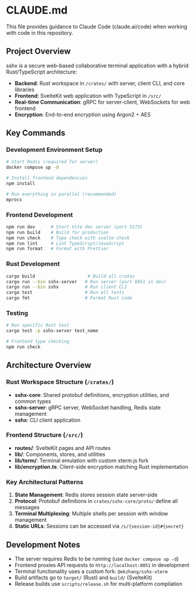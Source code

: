 # CLAUDE.md

This file provides guidance to Claude Code (claude.ai/code) when working with
code in this repository.

## Project Overview

sshx is a secure web-based collaborative terminal application with a hybrid
Rust/TypeScript architecture:

- **Backend**: Rust workspace in `/crates/` with server, client CLI, and core
  libraries
- **Frontend**: SvelteKit web application with TypeScript in `/src/`
- **Real-time Communication**: gRPC for server-client, WebSockets for web
  frontend
- **Encryption**: End-to-end encryption using Argon2 + AES

## Key Commands

### Development Environment Setup

```bash
# Start Redis (required for server)
docker compose up -d

# Install frontend dependencies
npm install

# Run everything in parallel (recommended)
mprocs
```

### Frontend Development

```bash
npm run dev      # Start Vite dev server (port 5173)
npm run build    # Build for production
npm run check    # Type check with svelte-check
npm run lint     # Lint TypeScript/JavaScript
npm run format   # Format with Prettier
```

### Rust Development

```bash
cargo build                    # Build all crates
cargo run --bin sshx-server   # Run server (port 8051 in dev)
cargo run --bin sshx          # Run client CLI
cargo test                    # Run all tests
cargo fmt                     # Format Rust code
```

### Testing

```bash
# Run specific Rust test
cargo test -p sshx-server test_name

# Frontend type checking
npm run check
```

## Architecture Overview

### Rust Workspace Structure (`/crates/`)

- **sshx-core**: Shared protobuf definitions, encryption utilities, and common
  types
- **sshx-server**: gRPC server, WebSocket handling, Redis state management
- **sshx**: CLI client application

### Frontend Structure (`/src/`)

- **routes/**: SvelteKit pages and API routes
- **lib/**: Components, stores, and utilities
- **lib/term/**: Terminal emulation with custom xterm.js fork
- **lib/encryption.ts**: Client-side encryption matching Rust implementation

### Key Architectural Patterns

1. **State Management**: Redis stores session state server-side
2. **Protocol**: Protobuf definitions in `crates/sshx-core/proto/` define all
   messages
3. **Terminal Multiplexing**: Multiple shells per session with window management
4. **Static URLs**: Sessions can be accessed via `/s/{session-id}#{secret}`

## Development Notes

- The server requires Redis to be running (use `docker compose up -d`)
- Frontend proxies API requests to `http://localhost:8051` in development
- Terminal functionality uses a custom fork: `@ekzhang/sshx-xterm`
- Build artifacts go to `target/` (Rust) and `build/` (SvelteKit)
- Release builds use `scripts/release.sh` for multi-platform compilation
